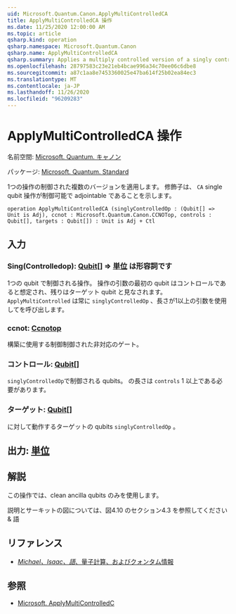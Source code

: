 ```yaml
---
uid: Microsoft.Quantum.Canon.ApplyMultiControlledCA
title: ApplyMultiControlledCA 操作
ms.date: 11/25/2020 12:00:00 AM
ms.topic: article
qsharp.kind: operation
qsharp.namespace: Microsoft.Quantum.Canon
qsharp.name: ApplyMultiControlledCA
qsharp.summary: Applies a multiply controlled version of a singly controlled operation. The modifier `CA` indicates that the single-qubit operation is controllable and adjointable.
ms.openlocfilehash: 28797583c23e21eb4bcae996a34c70ee06c6dbe8
ms.sourcegitcommit: a87c1aa8e7453360025e47ba614f25b02ea84ec3
ms.translationtype: MT
ms.contentlocale: ja-JP
ms.lasthandoff: 11/26/2020
ms.locfileid: "96209283"
---
```

# <a name="applymulticontrolledca-operation"></a>ApplyMultiControlledCA 操作

名前空間: [Microsoft. Quantum. キャノン](xref:Microsoft.Quantum.Canon)

パッケージ: [Microsoft. Quantum. Standard](https://nuget.org/packages/Microsoft.Quantum.Standard)


1つの操作の制御された複数のバージョンを適用します。
修飾子は、 `CA` single qubit 操作が制御可能で adjointable であることを示します。

```qsharp
operation ApplyMultiControlledCA (singlyControlledOp : (Qubit[] => Unit is Adj), ccnot : Microsoft.Quantum.Canon.CCNOTop, controls : Qubit[], targets : Qubit[]) : Unit is Adj + Ctl
```


## <a name="input"></a>入力

### <a name="singlycontrolledop--qubit--unit--is-adj"></a>Sing(Controlledop): [Qubit](xref:microsoft.quantum.lang-ref.qubit)[] => [単位](xref:microsoft.quantum.lang-ref.unit)  は形容詞です

1つの qubit で制御される操作。
操作の引数の最初の qubit はコントロールであると想定され、残りはターゲット qubit と見なされます。
`ApplyMultiControlled` は常に `singlyControlledOp` 、長さが1以上の引数を使用してを呼び出します。


### <a name="ccnot--ccnotop"></a>ccnot: [Ccnotop](xref:Microsoft.Quantum.Canon.CCNOTop)

構築に使用する制御制御された非対応のゲート。


### <a name="controls--qubit"></a>コントロール: [Qubit](xref:microsoft.quantum.lang-ref.qubit)[]

`singlyControlledOp`で制御される qubits。
の長さは `controls` 1 以上である必要があります。


### <a name="targets--qubit"></a>ターゲット: [Qubit](xref:microsoft.quantum.lang-ref.qubit)[]

に対して動作するターゲットの qubits `singlyControlledOp` 。



## <a name="output--unit"></a>出力: [単位](xref:microsoft.quantum.lang-ref.unit)



## <a name="remarks"></a>解説

この操作では、clean ancilla qubits のみを使用します。

説明とサーキットの図については、図4.10 のセクション4.3 を参照してください & 語

## <a name="references"></a>リファレンス

- [*Michael、Isaac、語*、量子計算、およびクォンタム情報](http://doi.org/10.1017/CBO9780511976667)

## <a name="see-also"></a>参照

- [Microsoft. ApplyMultiControlledC](xref:Microsoft.Quantum.Canon.ApplyMultiControlledC)